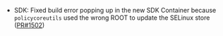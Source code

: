 - SDK: Fixed build error popping up in the new SDK Container because `policycoreutils` used the wrong ROOT to update the SELinux store ([PR#1502](https://github.com/flatcar-linux/coreos-overlay/pull/1502))
